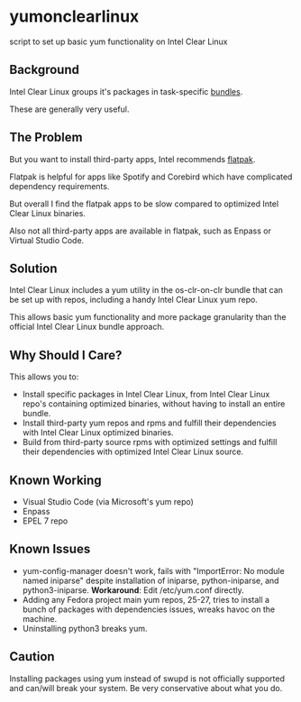 # yumonclearlinux
script to set up basic yum functionality on Intel Clear Linux

## Background

Intel Clear Linux groups it's packages in task-specific [bundles](https://clearlinux.org/documentation/clear-linux/reference/bundles/available-bundles).

These are generally very useful.

## The Problem

But you want to install third-party apps, Intel recommends [flatpak](https://clearlinux.org/documentation/clear-linux/tutorials/flatpak).

Flatpak is helpful for apps like Spotify and Corebird which have complicated dependency requirements.

But overall I find the flatpak apps to be slow compared to optimized Intel Clear Linux binaries.

Also not all third-party apps are available in flatpak, such as Enpass or Virtual Studio Code.

## Solution

Intel Clear Linux includes a yum utility in the os-clr-on-clr bundle that can be set up with repos, including a handy Intel Clear Linux yum repo.

This allows basic yum functionality and more package granularity than the official Intel Clear Linux bundle approach.

## Why Should I Care?

This allows you to:

* Install specific packages in Intel Clear Linux, from Intel Clear Linux repo's containing optimized binaries, without having to install an entire bundle.
* Install third-party yum repos and rpms and fulfill their dependencies with Intel Clear Linux optimized binaries.
* Build from third-party source rpms with optimized settings and fulfill their dependencies with optimized Intel Clear Linux source. 
 
## Known Working

* Visual Studio Code (via Microsoft's yum repo)
* Enpass
* EPEL 7 repo

## Known Issues

* yum-config-manager doesn't work, fails with "ImportError: No module named iniparse" despite installation of iniparse, python-iniparse, and python3-iniparse. **Workaround**: Edit /etc/yum.conf directly.
* Adding any Fedora project main yum repos, 25-27, tries to install a bunch of packages with dependencies issues, wreaks havoc on the machine.
* Uninstalling python3 breaks yum.

## Caution

Installing packages using yum instead of swupd is not officially supported and can/will break your system. Be very conservative about what you do.
